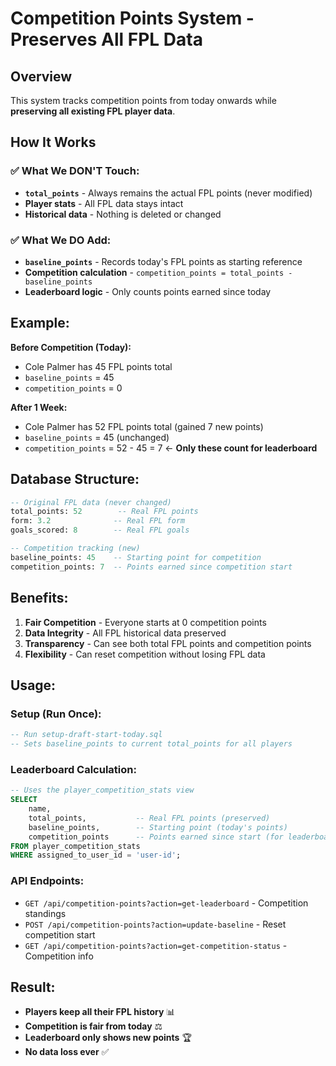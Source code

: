 # Competition Points System - Preserves All FPL Data

## Overview
This system tracks competition points from today onwards while **preserving all existing FPL player data**.

## How It Works

### ✅ **What We DON'T Touch:**
- **`total_points`** - Always remains the actual FPL points (never modified)
- **Player stats** - All FPL data stays intact
- **Historical data** - Nothing is deleted or changed

### ✅ **What We DO Add:**
- **`baseline_points`** - Records today's FPL points as starting reference
- **Competition calculation** - `competition_points = total_points - baseline_points`
- **Leaderboard logic** - Only counts points earned since today

## Example:

**Before Competition (Today):**
- Cole Palmer has 45 FPL points total
- `baseline_points` = 45
- `competition_points` = 0

**After 1 Week:**
- Cole Palmer has 52 FPL points total (gained 7 new points)
- `baseline_points` = 45 (unchanged)
- `competition_points` = 52 - 45 = 7 ← **Only these count for leaderboard**

## Database Structure:

```sql
-- Original FPL data (never changed)
total_points: 52        -- Real FPL points
form: 3.2              -- Real FPL form
goals_scored: 8        -- Real FPL goals

-- Competition tracking (new)
baseline_points: 45    -- Starting point for competition
competition_points: 7  -- Points earned since competition start
```

## Benefits:

1. **Fair Competition** - Everyone starts at 0 competition points
2. **Data Integrity** - All FPL historical data preserved
3. **Transparency** - Can see both total FPL points and competition points
4. **Flexibility** - Can reset competition without losing FPL data

## Usage:

### Setup (Run Once):
```sql
-- Run setup-draft-start-today.sql
-- Sets baseline_points to current total_points for all players
```

### Leaderboard Calculation:
```sql
-- Uses the player_competition_stats view
SELECT 
    name,
    total_points,           -- Real FPL points (preserved)
    baseline_points,        -- Starting point (today's points)
    competition_points      -- Points earned since start (for leaderboard)
FROM player_competition_stats
WHERE assigned_to_user_id = 'user-id';
```

### API Endpoints:
- `GET /api/competition-points?action=get-leaderboard` - Competition standings
- `POST /api/competition-points?action=update-baseline` - Reset competition start
- `GET /api/competition-points?action=get-competition-status` - Competition info

## Result:
- **Players keep all their FPL history** 📊
- **Competition is fair from today** ⚖️  
- **Leaderboard only shows new points** 🏆
- **No data loss ever** ✅
